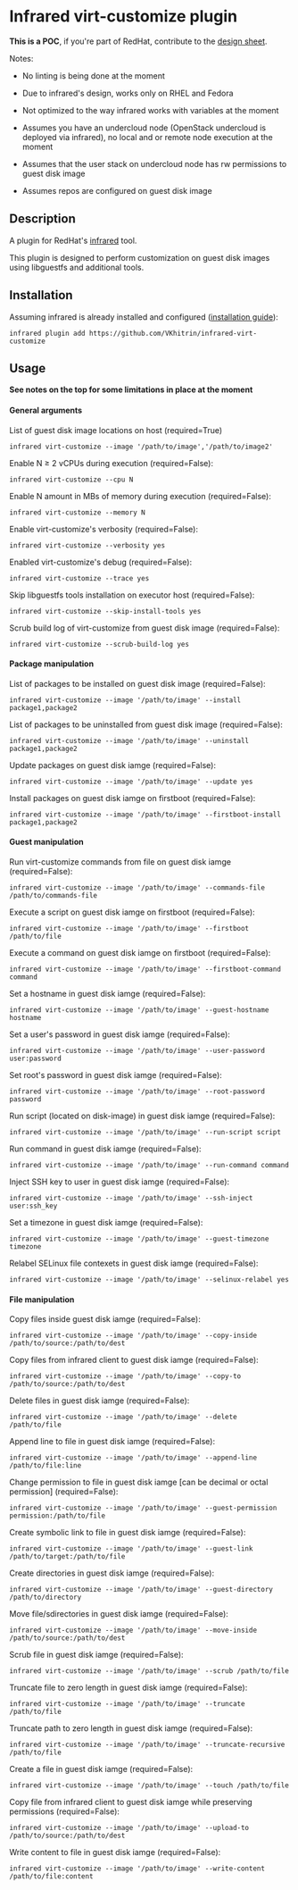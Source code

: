 # Infrared virt-customize plugin

**This is a POC**, if you're part of RedHat, contribute to the [design sheet](https://docs.google.com/document/d/142VmEXXUblwVXF249ZX0PhT8ZC2vQ-2NYSJopMFyiIk).

Notes:

* No linting is being done at the moment

* Due to infrared's design, works only on RHEL and Fedora

* Not optimized to the way infrared works with variables at the moment

* Assumes you have an undercloud node (OpenStack undercloud is deployed via infrared), no local and or remote node execution at the moment

* Assumes that the user stack on undercloud node has rw permissions to guest disk image

* Assumes repos are configured on guest disk image

## Description

A plugin for RedHat's [infrared](https://github.com/redhat-openstack/infrared) tool.

This plugin is designed to perform customization on guest disk images using libguestfs and additional tools.

## Installation

Assuming infrared is already installed and configured ([installation guide](https://infrared.readthedocs.io/en/stable/setup.html)):

```
infrared plugin add https://github.com/VKhitrin/infrared-virt-customize
```

## Usage

**See notes on the top for some limitations in place at the moment**

#### General arguments

List of guest disk image locations on host (required=True)
```
infrared virt-customize --image '/path/to/image','/path/to/image2'
```

Enable N ≥ 2 vCPUs during execution (required=False):
```
infrared virt-customize --cpu N
```

Enable N amount in MBs of memory during execution (required=False):
```
infrared virt-customize --memory N
```

Enable virt-customize's verbosity (required=False):
```
infrared virt-customize --verbosity yes
```

Enabled virt-customize's debug (required=False):
```
infrared virt-customize --trace yes
```

Skip libguestfs tools installation on executor host (required=False):
```
infrared virt-customize --skip-install-tools yes
```

Scrub build log of virt-customize from guest disk image (required=False):
```
infrared virt-customize --scrub-build-log yes
```

#### Package manipulation

List of packages to be installed on guest disk image (required=False):

```
infrared virt-customize --image '/path/to/image' --install package1,package2
```

List of packages to be uninstalled from guest disk image (required=False):

```
infrared virt-customize --image '/path/to/image' --uninstall package1,package2
```

Update packages on guest disk iamge (required=False):
```
infrared virt-customize --image '/path/to/image' --update yes
```

Install packages on guest disk iamge on firstboot (required=False):
```
infrared virt-customize --image '/path/to/image' --firstboot-install package1,package2
```

#### Guest manipulation

Run virt-customize commands from file on guest disk iamge (required=False):
```
infrared virt-customize --image '/path/to/image' --commands-file /path/to/commands-file
```

Execute a script on guest disk iamge on firstboot (required=False):
```
infrared virt-customize --image '/path/to/image' --firstboot /path/to/file
```

Execute a command on guest disk iamge on firstboot (required=False):
```
infrared virt-customize --image '/path/to/image' --firstboot-command command
```

Set a hostname in guest disk iamge (required=False):
```
infrared virt-customize --image '/path/to/image' --guest-hostname hostname
```

Set a user's password in guest disk iamge (required=False):
```
infrared virt-customize --image '/path/to/image' --user-password user:password
```

Set root's password in guest disk iamge (required=False):
```
infrared virt-customize --image '/path/to/image' --root-password password
```

Run script (located on disk-image) in guest disk iamge (required=False):
```
infrared virt-customize --image '/path/to/image' --run-script script
```

Run command in guest disk iamge (required=False):
```
infrared virt-customize --image '/path/to/image' --run-command command
```

Inject SSH key to user in guest disk iamge (required=False):
```
infrared virt-customize --image '/path/to/image' --ssh-inject user:ssh_key
```

Set a timezone in guest disk iamge (required=False):
```
infrared virt-customize --image '/path/to/image' --guest-timezone timezone
```

Relabel SELinux file contexets in guest disk iamge (required=False):
```
infrared virt-customize --image '/path/to/image' --selinux-relabel yes
```

#### File manipulation

Copy files inside guest disk iamge (required=False):
```
infrared virt-customize --image '/path/to/image' --copy-inside /path/to/source:/path/to/dest
```

Copy files from infrared client to guest disk iamge (required=False):
```
infrared virt-customize --image '/path/to/image' --copy-to /path/to/source:/path/to/dest
```

Delete files in guest disk iamge (required=False):
```
infrared virt-customize --image '/path/to/image' --delete /path/to/file
```

Append line to file in guest disk iamge (required=False):
```
infrared virt-customize --image '/path/to/image' --append-line /path/to/file:line
```

Change permission to file in guest disk iamge \[can be decimal or octal permission\] (required=False):
```
infrared virt-customize --image '/path/to/image' --guest-permission permission:/path/to/file
```

Create symbolic link to file in guest disk iamge (required=False):
```
infrared virt-customize --image '/path/to/image' --guest-link /path/to/target:/path/to/file
```

Create directories in guest disk iamge (required=False):
```
infrared virt-customize --image '/path/to/image' --guest-directory /path/to/directory
```

Move file/sdirectories in guest disk iamge (required=False):
```
infrared virt-customize --image '/path/to/image' --move-inside /path/to/source:/path/to/dest
```

Scrub file in guest disk iamge (required=False):
```
infrared virt-customize --image '/path/to/image' --scrub /path/to/file
```

Truncate file to zero length in guest disk iamge (required=False):
```
infrared virt-customize --image '/path/to/image' --truncate /path/to/file
```

Truncate path to zero length in guest disk iamge (required=False):
```
infrared virt-customize --image '/path/to/image' --truncate-recursive /path/to/file
```

Create a file in guest disk iamge (required=False):
```
infrared virt-customize --image '/path/to/image' --touch /path/to/file
```

Copy file from infrared client to guest disk iamge while preserving permissions (required=False):
```
infrared virt-customize --image '/path/to/image' --upload-to /path/to/source:/path/to/dest
```

Write content to file in guest disk iamge (required=False):
```
infrared virt-customize --image '/path/to/image' --write-content /path/to/file:content
```
